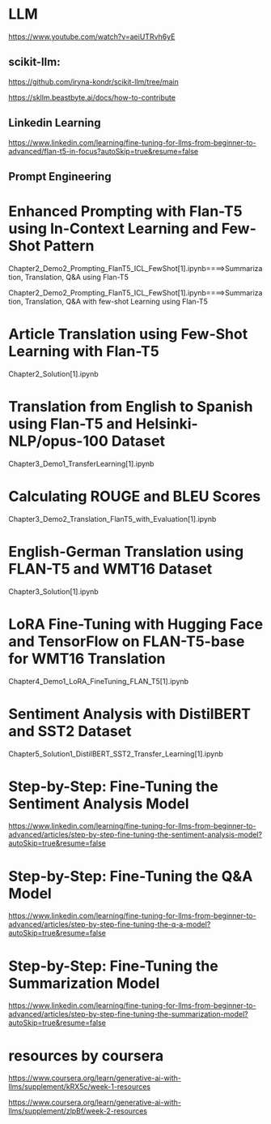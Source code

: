 # LLM

https://www.youtube.com/watch?v=aeiUTRvh6yE


## scikit-llm:

https://github.com/iryna-kondr/scikit-llm/tree/main

https://skllm.beastbyte.ai/docs/how-to-contribute


## Linkedin Learning

https://www.linkedin.com/learning/fine-tuning-for-llms-from-beginner-to-advanced/flan-t5-in-focus?autoSkip=true&resume=false

## Prompt Engineering

# Enhanced Prompting with Flan-T5 using In-Context Learning and Few-Shot Pattern

Chapter2_Demo2_Prompting_FlanT5_ICL_FewShot[1].ipynb====>Summarization, Translation, Q&A using Flan-T5

Chapter2_Demo2_Prompting_FlanT5_ICL_FewShot[1].ipynb====>Summarization, Translation, Q&A with few-shot Learning using Flan-T5

# Article Translation using Few-Shot Learning with Flan-T5

Chapter2_Solution[1].ipynb

# Translation from English to Spanish using Flan-T5 and Helsinki-NLP/opus-100 Dataset

Chapter3_Demo1_TransferLearning[1].ipynb

# Calculating ROUGE and BLEU Scores

Chapter3_Demo2_Translation_FlanT5_with_Evaluation[1].ipynb

# English-German Translation using FLAN-T5 and WMT16 Dataset

Chapter3_Solution[1].ipynb

# LoRA Fine-Tuning with Hugging Face and TensorFlow on FLAN-T5-base for WMT16 Translation

Chapter4_Demo1_LoRA_FineTuning_FLAN_T5[1].ipynb

# Sentiment Analysis with DistilBERT and SST2 Dataset
Chapter5_Solution1_DistilBERT_SST2_Transfer_Learning[1].ipynb


# Step-by-Step: Fine-Tuning the Sentiment Analysis Model

https://www.linkedin.com/learning/fine-tuning-for-llms-from-beginner-to-advanced/articles/step-by-step-fine-tuning-the-sentiment-analysis-model?autoSkip=true&resume=false

#  Step-by-Step: Fine-Tuning the Q&A Model

https://www.linkedin.com/learning/fine-tuning-for-llms-from-beginner-to-advanced/articles/step-by-step-fine-tuning-the-q-a-model?autoSkip=true&resume=false


# Step-by-Step: Fine-Tuning the Summarization Model

https://www.linkedin.com/learning/fine-tuning-for-llms-from-beginner-to-advanced/articles/step-by-step-fine-tuning-the-summarization-model?autoSkip=true&resume=false

# resources by coursera 

https://www.coursera.org/learn/generative-ai-with-llms/supplement/kRX5c/week-1-resources

https://www.coursera.org/learn/generative-ai-with-llms/supplement/zlpBf/week-2-resources








